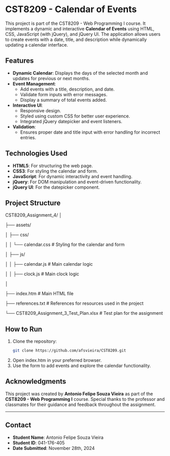 # CST8209 - Calendar of Events

This project is part of the CST8209 - Web Programming I course. It implements a dynamic and interactive **Calendar of Events** using HTML, CSS, JavaScript (with jQuery), and jQuery UI. The application allows users to create events with a date, title, and description while dynamically updating a calendar interface.

## Features
- **Dynamic Calendar**: Displays the days of the selected month and updates for previous or next months.
- **Event Management**:
  - Add events with a title, description, and date.
  - Validate form inputs with error messages.
  - Display a summary of total events added.
- **Interactive UI**:
  - Responsive design.
  - Styled using custom CSS for better user experience.
  - Integrated jQuery datepicker and event listeners.
- **Validation**:
  - Ensures proper date and title input with error handling for incorrect entries.

## Technologies Used
- **HTML5**: For structuring the web page.
- **CSS3**: For styling the calendar and form.
- **JavaScript**: For dynamic interactivity and event handling.
- **jQuery**: For DOM manipulation and event-driven functionality.
- **jQuery UI**: For the datepicker component.

## Project Structure
CST8209_Assignment_4/
│

├── assets/

│   ├── css/

│   │   └── calendar.css                # Styling for the calendar and form

│   ├── js/

│   │   ├── calendar.js                 # Main calendar logic

│   │   ├── clock.js                    # Main clock logic

│

├── index.htm                           # Main HTML file

├── references.txt                      # References for resources used in the project

└── CST8209_Assignment_3_Test_Plan.xlsx # Test plan for the assignment


 
## How to Run
1. Clone the repository:
   ```bash
   git clone https://github.com/afsvieira/CST8209.git
2. Open index.htm in your preferred browser.
3. Use the form to add events and explore the calendar functionality.

## Acknowledgments

This project was created by **Antonio Felipe Souza Vieira** as part of the **CST8209 - Web Programming I** course. Special thanks to the professor and classmates for their guidance and feedback throughout the assignment.

---

## Contact

- **Student Name**: Antonio Felipe Souza Vieira  
- **Student ID**: 041-176-405  
- **Date Submitted**: November 28th, 2024


